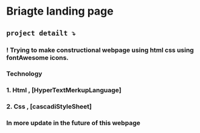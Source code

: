 # Briagte landing page
## `project detailt ⤵`
### ! Trying to make constructional webpage using html css using fontAwesome icons. 
### Technology
### 1. Html , [HyperTextMerkupLanguage]
### 2. Css  , [cascadiStyleSheet]
### In more update in the future of this webpage
